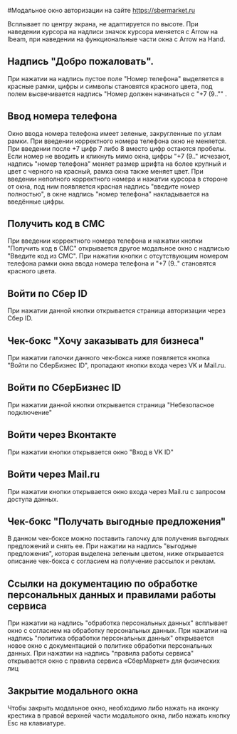 #Модальное окно авторизации на сайте https://sbermarket.ru

Всплывает по центру экрана, не адаптируется по высоте. При наведении курсора на надписи значок курсора меняется с Arrow на Ibeam, при наведении на функциональные части окна с Arrow на Hand.

## Надпись "Добро пожаловать". 

При нажатии на надпись пустое поле "Номер телефона" выделяется в красные рамки, цифры и символы становятся красного цвета, под полем высвечивается надпись "Номер должен начинаться с "+7 (9.."" .

## Ввод номера телефона

Окно ввода номера телефона имеет зеленые, закругленные по углам рамки. При введении корректного номера телефона окно не меняется. При введении после +7 цифр 7 либо 8 вместо цифр остаются пробелы. Если номер не вводить и кликнуть мимо окна, цифры "+7 (9.." исчезают, надпись "номер телефона" меняет размер шрифта на более крупный и цвет с черного на красный, рамка окна также меняет цвет. При введении неполного корректного номера и нажатии курсора в стороне от окна, под ним появляется красная надпись "введите номер полностью", в окне надпись "номер телефона" накладывается на введённые цифры.

## Получить код в СМС

При введении корректного номера телефона и нажатии кнопки "Получить код в СМС" открывается другое модальное окно с надписью "Введите код из СМС". При нажатии кнопки с отсутствующим номером телефона рамки окна ввода номера телефона и "+7 (9.." становятся красного цвета.

## Войти по Сбер ID

При нажатии данной кнопки открывается страница авторизации через Сбер ID.

## Чек-бокс "Хочу заказывать для бизнеса"

При нажатии галочки данного чек-бокса ниже появляется кнопка "Войти по СберБизнес ID", пропадают кнопки входа через VK и Mail.ru.

## Войти по СберБизнес ID

При нажатии данной кнопки открывается страница "Небезопасное подключение"

## Войти через Вконтакте

При нажатии кнопки открывается окно "Вход в VK ID"

## Войти через Mail.ru

При нажатии кнопки открывается окно входа через Mail.ru с запросом доступа данных.

## Чек-бокс "Получать выгодные предложения"

 В данном чек-боксе можно поставить галочку для получения выгодных предложений и снять ее. При нажатии на надпись "выгодные предложения", которая выделена зеленым цветом, ниже открывается описание чек-бокса с согласием на получение рассылок и реклам.

## Ссылки на документацию по обработке персональных данных и правилами работы сервиса

При нажатии на надпись "обработка персональных данных" всплывает окно с согласием на обработку персональных данных.
При нажатии на надпись "политика обработки персональных данных" открывается новое окно с документацией о политике обработки персональных данных.
При нажатии на надпись "правила работы сервиса" открывается окно с правила сервиса «СберМаркет» для физических лиц

## Закрытие модального окна

Чтобы закрыть модальное окно, необходимо либо нажать на иконку крестика в правой верхней части модального окна, либо нажать кнопку Esc на клавиатуре.
